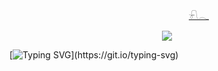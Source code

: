 
 <p align="center" 
 
 <p align="center"> 
    　    　 <a href="https://professor.atabook.org/">𓍯𓂃
    
 

<p align="center"> <img src=https://files.catbox.moe/z9733e.webp /></a>

[![Typing SVG](https://readme-typing-svg.demolab.com?font=Cormorant+Garamond&size=30&letterSpacing=0.2rem&pause=1000&color=76BEF7&width=435&lines=There+is+so+much+more+to+you.;More+than+you+know.;Not+just+pain+and+anger.+;There+is+good+too%2C+I+felt+it.)](https://git.io/typing-svg)
<p align="center"


